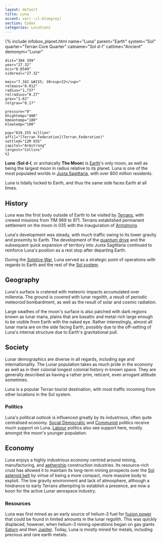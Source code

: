 ```yaml
---
layout: default
title: Luna
accent: var(--cl-bluegrey)
section: Codex
categories: Locations
---
```

{% include infobox_planet.html
    name="Luna"
    parent="Earth"
    system="Sol"
    quarter="Terran Core Quarter"
    catname="Sol d-I"
    cattime="Ancient"
    demonym="Lunar"

    dist="384 399" 
    year="27.32"
    ecc="0.0549"
    sidereal="27.32"

    mass="7.342 &#215; 10<sup>22</sup>"
    relmass="0.012" 
    radius="1,737" 
    relradius="0.27"
    grav="1.62"
    relgrav="0.17"

    pressure="0"
    khightemp="400"
    kmeantemp="180"
    klowtemp="100"

    pop="819.255 million"
    affil="[Terran Federation](Terran_Federation)"
    settled="12M 035"
    capital="Armstrong"
    largest="Collins"
    %}

**Luna** (**Sol d-I**, or archaically **The Moon**) is [Earth](Earth)'s only moon, as well as
being the largest moon in radius relative to its planet. Luna is one of the most populated worlds in
[Juxta Sagittaria](Juxta_Sagittaria), with over 800 million residents.

Luna is tidally locked to Earth, and thus the same side faces Earth at all times.

## History
Luna was the first body outside of Earth to be visited by [Terrans](Terran_Federation), with
crewed missions from 11M 969 to 971. Terrans established permanent settlement on the moon in 035 with
the inauguration of [Armstrong](Armstrong).

Luna's development was steady, with much traffic owing to its lower gravity and proximity to Earth.
The development of the [quantum drive](Quantum_drive) and the subsequent quick expansion of territory
into Juxta Sagittaria continued to reinforce Luna's position as a rest stop after departing Earth.

During the [Solstice War](Solstice_War), Luna served as a strategic point of operations with regards
to Earth and the rest of the [Sol system](Sol#solar_system).

## Geography
Luna's surface is cratered with meteoric impacts accumulated over millennia. The ground is covered
with lunar regolith, a result of periodic meteoroid bombardment, as well as the result of solar and
cosmic radiation.

Large swathes of the moon's surface is also patched with dark regions known as lunar maria, plains
that are basaltic and metal-rich large enough to be visible from Earth with the naked eye. Rather
interestingly, almost all lunar maria are on the side facing Earth, possibly due to the off-setting
of Luna's internal structure due to Earth's gravitational pull.

## Society
Lunar demographics are diverse in all regards, including age and internationality. The Lunar population
takes as much pride in the economy as well as in their colonial longest colonial history in known space.
They are generally described as having a rather prim, reticent, even arrogant attitude sometimes.

Luna is a popular Terran tourist destination, with most traffic incoming from other locations in the
Sol system.

### Politics
Luna's political outlook is influenced greatly by its industrious, often quite centralised economy.
[Social Democratic](Social_Democratic_party) and [Communist](Communist_party) politics receive
much support on Luna. [Labour](Labour_party) politics also see support here, mostly amongst the moon's
younger population.

## Economy
Luna enjoys a highly industrious economy centred around mining, manufacturing, and [aethership](Aethership)
construction industries. Its resource-rich crust has allowed it to maintain its long-term mining
prospects over the [Sol asteroid belt](Solar_asteroid_belt) by virtue of being a more compact, more
massive body to exploit. The low gravity environment and lack of atmosphere, although a hindrance to
early Terrans attempting to establish a presence, are now a boon for the active Lunar aerospace
industry.

### Resources
Luna was first mined as an early source of helium-3 fuel for [fusion power](Fusion_energy) that could
be found in limited amounts in the lunar regolith. This was quickly displaced, however, when helium-3
mining operations began on gas giants [Saturn](Saturn) and then [Jupiter](Jupiter). Today, Luna is
mostly mined for metals, including precious and rare earth metals.
